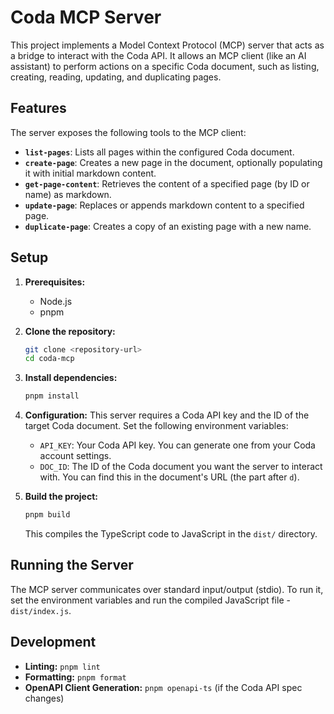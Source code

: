 # Coda MCP Server

This project implements a Model Context Protocol (MCP) server that acts as a bridge to interact with the Coda API. It allows an MCP client (like an AI assistant) to perform actions on a specific Coda document, such as listing, creating, reading, updating, and duplicating pages.

## Features

The server exposes the following tools to the MCP client:

- **`list-pages`**: Lists all pages within the configured Coda document.
- **`create-page`**: Creates a new page in the document, optionally populating it with initial markdown content.
- **`get-page-content`**: Retrieves the content of a specified page (by ID or name) as markdown.
- **`update-page`**: Replaces or appends markdown content to a specified page.
- **`duplicate-page`**: Creates a copy of an existing page with a new name.

## Setup

1.  **Prerequisites:**

    - Node.js
    - pnpm

2.  **Clone the repository:**

    ```bash
    git clone <repository-url>
    cd coda-mcp
    ```

3.  **Install dependencies:**

    ```bash
    pnpm install
    ```

4.  **Configuration:**
    This server requires a Coda API key and the ID of the target Coda document. Set the following environment variables:

    - `API_KEY`: Your Coda API key. You can generate one from your Coda account settings.
    - `DOC_ID`: The ID of the Coda document you want the server to interact with. You can find this in the document's URL (the part after `d`).

5.  **Build the project:**
    ```bash
    pnpm build
    ```
    This compiles the TypeScript code to JavaScript in the `dist/` directory.

## Running the Server

The MCP server communicates over standard input/output (stdio). To run it, set the environment variables and run the compiled JavaScript file - `dist/index.js`.

## Development

- **Linting:** `pnpm lint`
- **Formatting:** `pnpm format`
- **OpenAPI Client Generation:** `pnpm openapi-ts` (if the Coda API spec changes)
